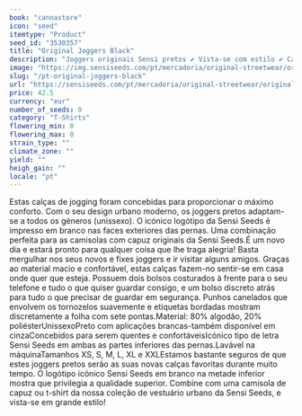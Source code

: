 ```yaml
---
book: "cannastore"
icon: "seed"
itemtype: "Product"
seed_id: "3530357"
title: "Original Joggers Black"
description: "Joggers originais Sensi pretos ✔ Vista-se com estilo ✔ Calças jogging de qualidade superior ✔ Símbolos icónicos Sensi Seeds ✔ Unissexo ✔ Tamanhos XS - XXL."
image: "https://img.sensiseeds.com/pt/mercadoria/original-streetwear/original-joggers-black-image.png"
slug: "/pt-original-joggers-black"
url: "https://sensiseeds.com/pt/mercadoria/original-streetwear/original-joggers-black?a_aid=cannastore"
price: 42.5
currency: "eur"
number_of_seeds: 0
category: "T-Shirts"
flowering_min: 0
flowering_max: 0
strain_type: ""
climate_zone: ""
yield: ""
heigh_gain: ""
locale: "pt"
---
```

Estas calças de jogging foram concebidas para proporcionar o máximo conforto. Com o seu design urbano moderno, os joggers pretos adaptam-se a todos os géneros (unissexo). O icónico logótipo da Sensi Seeds é impresso em branco nas faces exteriores das pernas. Uma combinação perfeita para as camisolas com capuz originais da Sensi Seeds.É um novo dia e estará pronto para qualquer coisa que lhe traga alegria! Basta mergulhar nos seus novos e fixes joggers e ir visitar alguns amigos. Graças ao material macio e confortável, estas calças fazem-no sentir-se em casa onde quer que esteja. Possuem dois bolsos costurados à frente para o seu telefone e tudo o que quiser guardar consigo, e um bolso discreto atrás para tudo o que precisar de guardar em segurança. Punhos canelados que envolvem os tornozelos suavemente e etiquetas bordadas mostram discretamente a folha com sete pontas.Material: 80% algodão, 20% poliésterUnissexoPreto com aplicações brancas-também disponível em cinzaConcebidos para serem quentes e confortáveisIcónico tipo de letra Sensi Seeds em ambas as partes inferiores das pernas.Lavável na máquinaTamanhos XS, S, M, L, XL e XXLEstamos bastante seguros de que estes joggers pretos serão as suas novas calças favoritas durante muito tempo. O logótipo icónico Sensi Seeds em branco na metade inferior mostra que privilegia a qualidade superior. Combine com uma camisola de capuz ou t-shirt da nossa coleção de vestuário urbano da Sensi Seeds, e vista-se em grande estilo!
